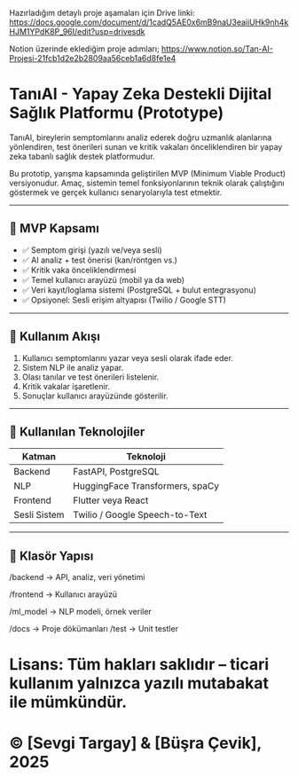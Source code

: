 Hazırladığım detaylı proje aşamaları için Drive linki: 
https://docs.google.com/document/d/1cadQ5AE0x6mB9naU3eaiiUHk9nh4kHJM1YPdK8P_96I/edit?usp=drivesdk 

Notion üzerinde eklediğim proje adımları;
https://www.notion.so/Tan-AI-Projesi-21fcb1d2e2b2809aa56ceb1a6d8fe1e4

# TanıAI - Yapay Zeka Destekli Dijital Sağlık Platformu (Prototype)

TanıAI, bireylerin semptomlarını analiz ederek doğru uzmanlık alanlarına yönlendiren, test önerileri sunan ve kritik vakaları önceliklendiren bir yapay zeka tabanlı sağlık destek platformudur.

Bu prototip, yarışma kapsamında geliştirilen MVP (Minimum Viable Product) versiyonudur. Amaç, sistemin temel fonksiyonlarının teknik olarak çalıştığını göstermek ve gerçek kullanıcı senaryolarıyla test etmektir.

---

## 🎯 MVP Kapsamı

- ✅ Semptom girişi (yazılı ve/veya sesli)
- ✅ AI analiz + test önerisi (kan/röntgen vs.)
- ✅ Kritik vaka önceliklendirmesi
- ✅ Temel kullanıcı arayüzü (mobil ya da web)
- ✅ Veri kayıt/loglama sistemi (PostgreSQL + bulut entegrasyonu)
- ✅ Opsiyonel: Sesli erişim altyapısı (Twilio / Google STT)

---

## 🧠 Kullanım Akışı

1. Kullanıcı semptomlarını yazar veya sesli olarak ifade eder.
2. Sistem NLP ile analiz yapar.
3. Olası tanılar ve test önerileri listelenir.
4. Kritik vakalar işaretlenir.
5. Sonuçlar kullanıcı arayüzünde gösterilir.

---

## 🧰 Kullanılan Teknolojiler

| Katman      | Teknoloji                          |
|-------------|------------------------------------|
| Backend     | FastAPI, PostgreSQL                |
| NLP         | HuggingFace Transformers, spaCy   |
| Frontend    | Flutter veya React                 |
| Sesli Sistem| Twilio / Google Speech-to-Text     |

---

## 📁 Klasör Yapısı
/backend → API, analiz, veri yönetimi

/frontend → Kullanıcı arayüzü

/ml_model → NLP modeli, örnek veriler

/docs → Proje dökümanları
/test → Unit testler 


# Lisans: Tüm hakları saklıdır – ticari kullanım yalnızca yazılı mutabakat ile mümkündür.
# © [Sevgi Targay] & [Büşra Çevik], 2025

